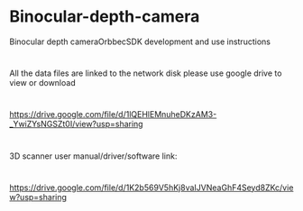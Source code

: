 # Binocular-depth-camera
Binocular depth cameraOrbbecSDK development and use instructions
#
All the data files are linked to the network disk
please use google drive to view or download
#
https://drive.google.com/file/d/1lQEHlEMnuheDKzAM3-_YwiZYsNGSZt0I/view?usp=sharing
#
3D scanner user manual/driver/software link:
#
https://drive.google.com/file/d/1K2b569V5hKj8vaIJVNeaGhF4Seyd8ZKc/view?usp=sharing

